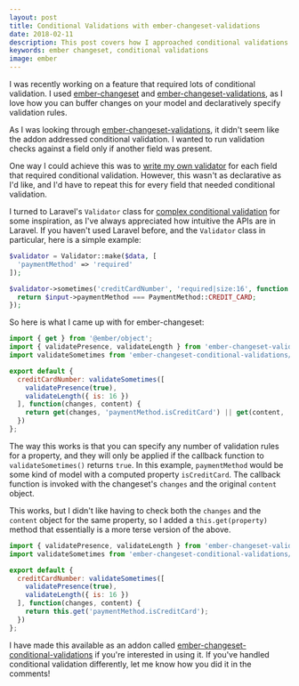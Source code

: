```yaml
---
layout: post
title: Conditional Validations with ember-changeset-validations
date: 2018-02-11
description: This post covers how I approached conditional validations with ember-changeset.
keywords: ember changeset, conditional validations
image: ember
---
```


I was recently working on a feature that required lots of conditional validation. I used [ember-changeset](https://github.com/poteto/ember-changeset) and [ember-changeset-validations](https://github.com/poteto/ember-changeset-validations), as I love how you can buffer changes on your model and declaratively specify validation rules.

As I was looking through [ember-changeset-validations](https://github.com/poteto/ember-changeset-validations), it didn't seem like the addon addressed conditional validation. I wanted to run validation checks against a field only if another field was present.

One way I could achieve this was to [write my own validator](https://github.com/poteto/ember-changeset-validations#writing-your-own-validators) for each field that required conditional validation. However, this wasn't as declarative as I'd like, and I'd have to repeat this for every field that needed conditional validation.

I turned to Laravel's `Validator` class for [complex conditional validation](https://laravel.com/docs/5.6/validation#conditionally-adding-rules) for some inspiration, as I've always appreciated how intuitive the APIs are in Laravel. If you haven't used Laravel before, and the `Validator` class in particular, here is a simple example:

```php
$validator = Validator::make($data, [
  'paymentMethod' => 'required'
]);

$validator->sometimes('creditCardNumber', 'required|size:16', function ($input) {
  return $input->paymentMethod === PaymentMethod::CREDIT_CARD;
});
```

So here is what I came up with for ember-changeset:

```js
import { get } from '@ember/object';
import { validatePresence, validateLength } from 'ember-changeset-validations/validators';
import validateSometimes from 'ember-changeset-conditional-validations/validators/sometimes';

export default {
  creditCardNumber: validateSometimes([
    validatePresence(true),
    validateLength({ is: 16 })
  ], function(changes, content) {
    return get(changes, 'paymentMethod.isCreditCard') || get(content, 'paymentMethod.isCreditCard');
  })
};
```

The way this works is that you can specify any number of validation rules for a property, and they will only be applied if the callback function to `validateSometimes()` returns `true`. In this example, `paymentMethod` would be some kind of model with a computed property `isCreditCard`. The callback function is invoked with the changeset's `changes` and the original `content` object.

This works, but I didn't like having to check both the `changes` and the `content` object for the same property, so I added a `this.get(property)` method that essentially is a more terse version of the above.

```js
import { validatePresence, validateLength } from 'ember-changeset-validations/validators';
import validateSometimes from 'ember-changeset-conditional-validations/validators/sometimes';

export default {
  creditCardNumber: validateSometimes([
    validatePresence(true),
    validateLength({ is: 16 })
  ], function(changes, content) {
    return this.get('paymentMethod.isCreditCard');
  })
};
```

I have made this available as an addon called [ember-changeset-conditional-validations](https://github.com/skaterdav85/ember-changeset-conditional-validations) if you're interested in using it. If you've handled conditional validation differently, let me know how you did it in the comments!
